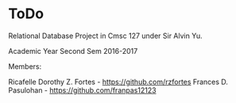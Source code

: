 # ToDo
Relational Database Project in Cmsc 127 under Sir Alvin Yu.

Academic Year Second Sem 2016-2017

Members:

  Ricafelle Dorothy Z. Fortes - https://github.com/rzfortes
  Frances D. Pasulohan - https://github.com/franpas12123
